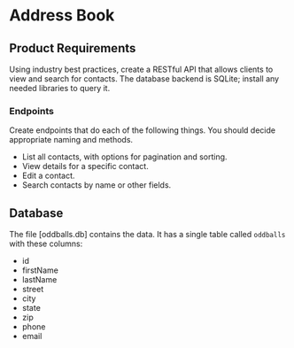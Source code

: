# Address Book

## Product Requirements

Using industry best practices, create a RESTful API that allows clients to view and search for contacts. The database backend is SQLite; install any needed libraries to query it.

### Endpoints

Create endpoints that do each of the following things. You should decide appropriate naming and methods.

- List all contacts, with options for pagination and sorting.
- View details for a specific contact.
- Edit a contact.
- Search contacts by name or other fields.

## Database

The file [oddballs.db] contains the data. It has a single table called `oddballs` with these columns:

- id
- firstName
- lastName
- street
- city
- state
- zip
- phone
- email